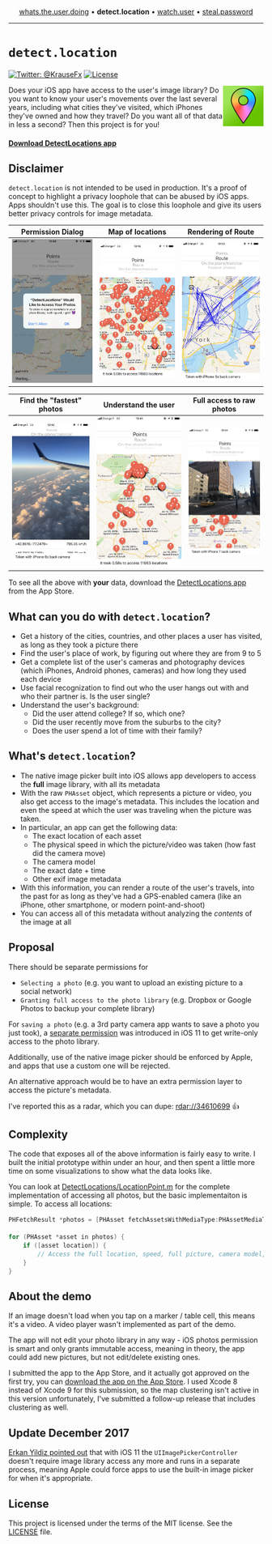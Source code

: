 <p align="center">
  <a href="https://github.com/krausefx/whats-the-user-doing">whats.the.user.doing</a> &bull;
  <b>detect.location</b> &bull;
  <a href="https://github.com/KrauseFx/watch.user">watch.user</a> &bull;
  <a href="https://github.com/KrauseFx/steal.password">steal.password</a>
</p>

-------

# `detect.location`

[![Twitter: @KrauseFx](https://img.shields.io/badge/contact-@KrauseFx-blue.svg?style=flat)](https://twitter.com/KrauseFx)
[![License](https://img.shields.io/badge/license-MIT-green.svg?style=flat)](https://github.com/KrauseFx/detect.location/blob/master/LICENSE)

<a href="https://itunes.apple.com/us/app/detectlocations/id1288532777?ls=1&mt=8"><img src="screenshots/DetectLocations.png" align="right" width=80 /></a>

Does your iOS app have access to the user's image library? Do you want to know your user's movements over the last several years, including what cities they've visited, which iPhones they've owned and how they travel? Do you want all of that data in less a second? Then this project is for you!

#### [Download DetectLocations app](https://itunes.apple.com/us/app/detectlocations/id1288532777?ls=1&mt=8)

## Disclaimer

`detect.location` is not intended to be used in production. It's a proof of concept to highlight a privacy loophole that can be abused by iOS apps. Apps shouldn't use this. The goal is to close this loophole and give its users better privacy controls for image metadata.

Permission Dialog | Map of locations | Rendering of Route
----|-----|-----
![screenshots/screenshot0.jpg](screenshots/screenshot0.jpg) | ![screenshots/screenshot1.jpg](screenshots/screenshot1.jpg) | ![screenshots/screenshot2.jpg](screenshots/screenshot2.jpg)

Find the "fastest" photos | Understand the user | Full access to raw photos
----|-----|-----
![screenshots/screenshot3.jpg](screenshots/screenshot3.jpg) | ![screenshots/screenshot4.jpg](screenshots/screenshot4.jpg) | ![screenshots/screenshot5.jpg](screenshots/screenshot5.jpg)

To see all the above with **your** data, download the [DetectLocations app](https://itunes.apple.com/us/app/detectlocations/id1288532777?ls=1&mt=8) from the App Store.

## What can you do with `detect.location`?

- Get a history of the cities, countries, and other places a user has visited, as long as they took a picture there
- Find the user's place of work, by figuring out where they are from 9 to 5
- Get a complete list of the user's cameras and photography devices (which iPhones, Android phones, cameras) and how long they used each device
- Use facial recognization to find out who the user hangs out with and who their partner is. Is the user single?
- Understand the user's background:
  - Did the user attend college? If so, which one?
  - Did the user recently move from the suburbs to the city?
  - Does the user spend a lot of time with their family?

## What's `detect.location`?

- The native image picker built into iOS allows app developers to access the **full** image library, with all its metadata
- With the raw `PHAsset` object, which represents a picture or video, you also get access to the image's metadata. This includes the location and even the speed at which the user was traveling when the picture was taken. 
- In particular, an app can get the following data:
  - The exact location of each asset
  - The physical speed in which the picture/video was taken (how fast did the camera move)
  - The camera model
  - The exact date + time
  - Other exif image metadata
- With this information, you can render a route of the user's travels, into the past for as long as they've had a GPS-enabled camera (like an iPhone, other smartphone, or modern point-and-shoot)
- You can access all of this metadata without analyzing the _contents_ of the image at all

## Proposal

There should be separate permissions for 

- `Selecting a photo` (e.g. you want to upload an existing picture to a social network)
- `Granting full access to the photo library` (e.g. Dropbox or Google Photos to backup your complete library)

For `saving a photo` (e.g. a 3rd party camera app wants to save a photo you just took), a [separate permission](https://developer.apple.com/library/content/documentation/General/Reference/InfoPlistKeyReference/Articles/CocoaKeys.html#//apple_ref/doc/uid/TP40009251-SW73) was introduced in iOS 11 to get write-only access to the photo library.

Additionally, use of the native image picker should be enforced by Apple, and apps that use a custom one will be rejected.

An alternative approach would be to have an extra permission layer to access the picture's metadata.

I've reported this as a radar, which you can dupe: [rdar://34610699](https://openradar.appspot.com/34610699) 👍

## Complexity

The code that exposes all of the above information is fairly easy to write. I built the initial prototype within under an hour, and then spent a little more time on some visualizations to show what the data looks like.

You can look at [DetectLocations/LocationPoint.m](https://github.com/KrauseFx/detect.location/blob/master/DetectLocations/LocationPoint.m) for the complete implementation of accessing all photos, but the basic implementaiton is simple. To access all locations:

```objective-c
PHFetchResult *photos = [PHAsset fetchAssetsWithMediaType:PHAssetMediaTypeImage options:nil];
    
for (PHAsset *asset in photos) {
    if ([asset location]) {
        // Access the full location, speed, full picture, camera model, etc. here
    }
}
```

## About the demo

If an image doesn't load when you tap on a marker / table cell, this means it's a video. A video player wasn't implemented as part of the demo.

The app will not edit your photo library in any way - iOS photos permission is smart and only grants immutable access, meaning in theory, the app could add new pictures, but not edit/delete existing ones.

I submitted the app to the App Store, and it actually got approved on the first try, you can [download the app on the App Store](https://itunes.apple.com/us/app/detectlocations/id1288532777?ls=1&mt=8). I used Xcode 8 instead of Xcode 9 for this submission, so the map clustering isn't active in this version unfortunately, I've submitted a follow-up release that includes clustering as well.

## Update December 2017

[Erkan Yildiz pointed out](https://github.com/KrauseFx/detect.location/issues/6) that with iOS 11 the `UIImagePickerController` doesn't require image library access any more and runs in a separate process, meaning Apple could force apps to use the built-in image picker for when it's appropriate.

## License

This project is licensed under the terms of the MIT license. See the [LICENSE](LICENSE) file.
